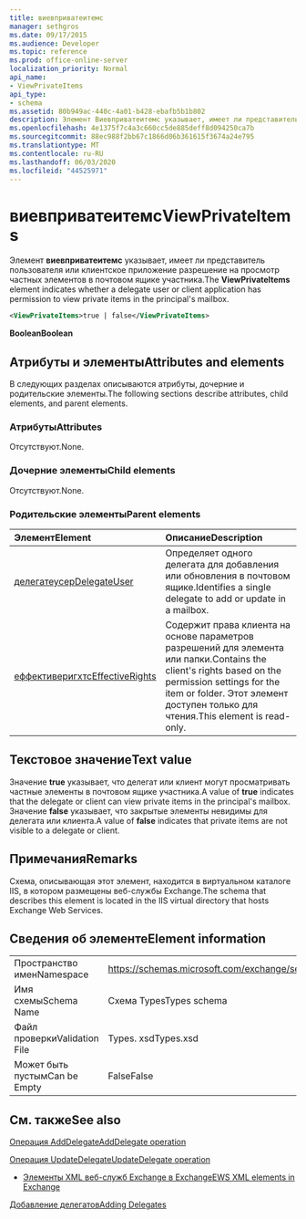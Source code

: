 ```yaml
---
title: виевприватеитемс
manager: sethgros
ms.date: 09/17/2015
ms.audience: Developer
ms.topic: reference
ms.prod: office-online-server
localization_priority: Normal
api_name:
- ViewPrivateItems
api_type:
- schema
ms.assetid: 80b949ac-440c-4a01-b428-ebafb5b1b802
description: Элемент Виевприватеитемс указывает, имеет ли представитель пользователя или клиентское приложение разрешение на просмотр частных элементов в почтовом ящике участника.
ms.openlocfilehash: 4e1375f7c4a3c660cc5de885deff8d094250ca7b
ms.sourcegitcommit: 88ec988f2bb67c1866d06b361615f3674a24e795
ms.translationtype: MT
ms.contentlocale: ru-RU
ms.lasthandoff: 06/03/2020
ms.locfileid: "44525971"
---
```

# <a name="viewprivateitems"></a><span data-ttu-id="1b423-103">виевприватеитемс</span><span class="sxs-lookup"><span data-stu-id="1b423-103">ViewPrivateItems</span></span>

<span data-ttu-id="1b423-104">Элемент **виевприватеитемс** указывает, имеет ли представитель пользователя или клиентское приложение разрешение на просмотр частных элементов в почтовом ящике участника.</span><span class="sxs-lookup"><span data-stu-id="1b423-104">The **ViewPrivateItems** element indicates whether a delegate user or client application has permission to view private items in the principal's mailbox.</span></span> 
  
```XML
<ViewPrivateItems>true | false</ViewPrivateItems>
```

 <span data-ttu-id="1b423-105">**Boolean**</span><span class="sxs-lookup"><span data-stu-id="1b423-105">**Boolean**</span></span>
## <a name="attributes-and-elements"></a><span data-ttu-id="1b423-106">Атрибуты и элементы</span><span class="sxs-lookup"><span data-stu-id="1b423-106">Attributes and elements</span></span>

<span data-ttu-id="1b423-107">В следующих разделах описываются атрибуты, дочерние и родительские элементы.</span><span class="sxs-lookup"><span data-stu-id="1b423-107">The following sections describe attributes, child elements, and parent elements.</span></span>
  
### <a name="attributes"></a><span data-ttu-id="1b423-108">Атрибуты</span><span class="sxs-lookup"><span data-stu-id="1b423-108">Attributes</span></span>

<span data-ttu-id="1b423-109">Отсутствуют.</span><span class="sxs-lookup"><span data-stu-id="1b423-109">None.</span></span>
  
### <a name="child-elements"></a><span data-ttu-id="1b423-110">Дочерние элементы</span><span class="sxs-lookup"><span data-stu-id="1b423-110">Child elements</span></span>

<span data-ttu-id="1b423-111">Отсутствуют.</span><span class="sxs-lookup"><span data-stu-id="1b423-111">None.</span></span>
  
### <a name="parent-elements"></a><span data-ttu-id="1b423-112">Родительские элементы</span><span class="sxs-lookup"><span data-stu-id="1b423-112">Parent elements</span></span>

|<span data-ttu-id="1b423-113">**Элемент**</span><span class="sxs-lookup"><span data-stu-id="1b423-113">**Element**</span></span>|<span data-ttu-id="1b423-114">**Описание**</span><span class="sxs-lookup"><span data-stu-id="1b423-114">**Description**</span></span>|
|:-----|:-----|
|[<span data-ttu-id="1b423-115">делегатеусер</span><span class="sxs-lookup"><span data-stu-id="1b423-115">DelegateUser</span></span>](delegateuser.md) <br/> |<span data-ttu-id="1b423-116">Определяет одного делегата для добавления или обновления в почтовом ящике.</span><span class="sxs-lookup"><span data-stu-id="1b423-116">Identifies a single delegate to add or update in a mailbox.</span></span>  <br/> |
|[<span data-ttu-id="1b423-117">еффективеригхтс</span><span class="sxs-lookup"><span data-stu-id="1b423-117">EffectiveRights</span></span>](effectiverights.md) <br/> |<span data-ttu-id="1b423-118">Содержит права клиента на основе параметров разрешений для элемента или папки.</span><span class="sxs-lookup"><span data-stu-id="1b423-118">Contains the client's rights based on the permission settings for the item or folder.</span></span> <span data-ttu-id="1b423-119">Этот элемент доступен только для чтения.</span><span class="sxs-lookup"><span data-stu-id="1b423-119">This element is read-only.</span></span>  <br/> |
   
## <a name="text-value"></a><span data-ttu-id="1b423-120">Текстовое значение</span><span class="sxs-lookup"><span data-stu-id="1b423-120">Text value</span></span>

<span data-ttu-id="1b423-121">Значение **true** указывает, что делегат или клиент могут просматривать частные элементы в почтовом ящике участника.</span><span class="sxs-lookup"><span data-stu-id="1b423-121">A value of **true** indicates that the delegate or client can view private items in the principal's mailbox.</span></span> <span data-ttu-id="1b423-122">Значение **false** указывает, что закрытые элементы невидимы для делегата или клиента.</span><span class="sxs-lookup"><span data-stu-id="1b423-122">A value of **false** indicates that private items are not visible to a delegate or client.</span></span> 
  
## <a name="remarks"></a><span data-ttu-id="1b423-123">Примечания</span><span class="sxs-lookup"><span data-stu-id="1b423-123">Remarks</span></span>

<span data-ttu-id="1b423-124">Схема, описывающая этот элемент, находится в виртуальном каталоге IIS, в котором размещены веб-службы Exchange.</span><span class="sxs-lookup"><span data-stu-id="1b423-124">The schema that describes this element is located in the IIS virtual directory that hosts Exchange Web Services.</span></span>
  
## <a name="element-information"></a><span data-ttu-id="1b423-125">Сведения об элементе</span><span class="sxs-lookup"><span data-stu-id="1b423-125">Element information</span></span>

|||
|:-----|:-----|
|<span data-ttu-id="1b423-126">Пространство имен</span><span class="sxs-lookup"><span data-stu-id="1b423-126">Namespace</span></span>  <br/> |https://schemas.microsoft.com/exchange/services/2006/types  <br/> |
|<span data-ttu-id="1b423-127">Имя схемы</span><span class="sxs-lookup"><span data-stu-id="1b423-127">Schema Name</span></span>  <br/> |<span data-ttu-id="1b423-128">Схема Types</span><span class="sxs-lookup"><span data-stu-id="1b423-128">Types schema</span></span>  <br/> |
|<span data-ttu-id="1b423-129">Файл проверки</span><span class="sxs-lookup"><span data-stu-id="1b423-129">Validation File</span></span>  <br/> |<span data-ttu-id="1b423-130">Types. xsd</span><span class="sxs-lookup"><span data-stu-id="1b423-130">Types.xsd</span></span>  <br/> |
|<span data-ttu-id="1b423-131">Может быть пустым</span><span class="sxs-lookup"><span data-stu-id="1b423-131">Can be Empty</span></span>  <br/> |<span data-ttu-id="1b423-132">False</span><span class="sxs-lookup"><span data-stu-id="1b423-132">False</span></span>  <br/> |
   
## <a name="see-also"></a><span data-ttu-id="1b423-133">См. также</span><span class="sxs-lookup"><span data-stu-id="1b423-133">See also</span></span>



[<span data-ttu-id="1b423-134">Операция AddDelegate</span><span class="sxs-lookup"><span data-stu-id="1b423-134">AddDelegate operation</span></span>](adddelegate-operation.md)
  
[<span data-ttu-id="1b423-135">Операция UpdateDelegate</span><span class="sxs-lookup"><span data-stu-id="1b423-135">UpdateDelegate operation</span></span>](updatedelegate-operation.md)


- [<span data-ttu-id="1b423-136">Элементы XML веб-служб Exchange в Exchange</span><span class="sxs-lookup"><span data-stu-id="1b423-136">EWS XML elements in Exchange</span></span>](ews-xml-elements-in-exchange.md)


[<span data-ttu-id="1b423-137">Добавление делегатов</span><span class="sxs-lookup"><span data-stu-id="1b423-137">Adding Delegates</span></span>](https://msdn.microsoft.com/library/3a744150-66a3-4a13-9433-793603ba5038%28Office.15%29.aspx)


